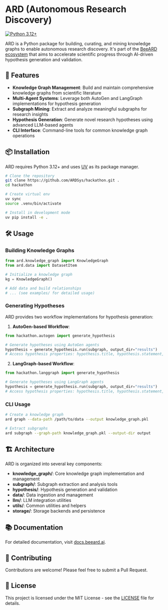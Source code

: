 # ARD (Autonomous Research Discovery)

[![Python 3.12+](https://img.shields.io/badge/python-3.12+-blue.svg)](https://www.python.org/downloads/)

ARD is a Python package for building, curating, and mining knowledge graphs to enable autonomous research discovery. It's part of the [BeeARD ecosystem](https://beeard.ai) that aims to accelerate scientific progress through AI-driven hypothesis generation and validation.

## 🚀 Features

- **Knowledge Graph Management**: Build and maintain comprehensive knowledge graphs from scientific literature
- **Multi-Agent Systems**: Leverage both AutoGen and LangGraph implementations for hypothesis generation
- **Subgraph Mining**: Extract and analyze meaningful subgraphs for research insights
- **Hypothesis Generation**: Generate novel research hypotheses using advanced LLM-based agents
- **CLI Interface**: Command-line tools for common knowledge graph operations

## 📦 Installation

ARD requires Python 3.12+ and uses [UV](https://github.com/astral-sh/uv) as its package manager.

```bash
# Clone the repository
git clone https://github.com/ARDSys/hackathon.git .
cd hackathon

# Create virtual env
uv sync
source .venv/bin/activate

# Install in development mode
uv pip install -e .
```

## 🛠️ Usage

### Building Knowledge Graphs

```python
from ard.knowledge_graph import KnowledgeGraph
from ard.data import DatasetItem

# Initialize a knowledge graph
kg = KnowledgeGraph()

# Add data and build relationships
# ... (see examples/ for detailed usage)
```

### Generating Hypotheses

ARD provides two workflow implementations for hypothesis generation:

1. **AutoGen-based Workflow**:

```python
from hackathon.autogen import generate_hypothesis

# Generate hypotheses using AutoGen agents
hypothesis = generate_hypothesis.run(subgraph, output_dir="results")
# Access hypothesis properties: hypothesis.title, hypothesis.statement, hypothesis.references, etc.
```

2. **LangGraph-based Workflow**:

```python
from hackathon.langgraph import generate_hypothesis

# Generate hypotheses using LangGraph agents
hypothesis = generate_hypothesis.run(subgraph, output_dir="results")
# Access hypothesis properties: hypothesis.title, hypothesis.statement, hypothesis.references, etc.
```

### CLI Usage

```bash
# Create a knowledge graph
ard graph --data-path /path/to/data --output knowledge_graph.pkl

# Extract subgraphs
ard subgraph --graph-path knowledge_graph.pkl --output-dir output
```

## 🏗️ Architecture

ARD is organized into several key components:

- **knowledge_graph/**: Core knowledge graph implementation and management
- **subgraph/**: Subgraph extraction and analysis tools
- **hypothesis/**: Hypothesis generation and validation
- **data/**: Data ingestion and management
- **llm/**: LLM integration utilities
- **utils/**: Common utilities and helpers
- **storage/**: Storage backends and persistence

## 📚 Documentation

For detailed documentation, visit [docs.beeard.ai](https://docs.beeard.ai/).

## 🤝 Contributing

Contributions are welcome! Please feel free to submit a Pull Request.

## 📝 License

This project is licensed under the MIT License - see the [LICENSE](LICENSE) file for details.
